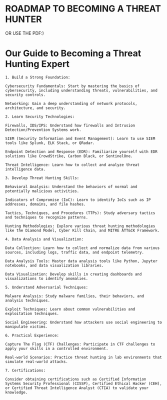 # ROADMAP TO BECOMING A THREAT HUNTER



OR USE THE PDF:)


# Our Guide to Becoming a Threat Hunting Expert


    1. Build a Strong Foundation:

    Cybersecurity Fundamentals: Start by mastering the basics of cybersecurity, including understanding threats, vulnerabilities, and security controls.

    Networking: Gain a deep understanding of network protocols, architecture, and security.

    2. Learn Security Technologies:

    Firewalls, IDS/IPS: Understand how firewalls and Intrusion Detection/Prevention Systems work.

    SIEM (Security Information and Event Management): Learn to use SIEM tools like Splunk, ELK Stack, or QRadar.

    Endpoint Detection and Response (EDR): Familiarize yourself with EDR solutions like CrowdStrike, Carbon Black, or SentinelOne.

    Threat Intelligence: Learn how to collect and analyze threat intelligence data.

    3. Develop Threat Hunting Skills:

    Behavioral Analysis: Understand the behaviors of normal and potentially malicious activities.

    Indicators of Compromise (IoC): Learn to identify IoCs such as IP addresses, domains, and file hashes.

    Tactics, Techniques, and Procedures (TTPs): Study adversary tactics and techniques to recognize patterns.

    Hunting Methodologies: Explore various threat hunting methodologies like the Diamond Model, Cyber Kill Chain, and MITRE ATT&CK Framework.

    4. Data Analysis and Visualization:

    Data Collection: Learn how to collect and normalize data from various sources, including logs, traffic data, and endpoint telemetry.

    Data Analysis Tools: Master data analysis tools like Python, Jupyter notebooks, and data visualization libraries.

    Data Visualization: Develop skills in creating dashboards and visualizations to identify anomalies.

    5. Understand Adversarial Techniques:

    Malware Analysis: Study malware families, their behaviors, and analysis techniques.

    Exploit Techniques: Learn about common vulnerabilities and exploitation techniques.

    Social Engineering: Understand how attackers use social engineering to manipulate victims.

    6. Practical Experience:

    Capture The Flag (CTF) Challenges: Participate in CTF challenges to apply your skills in a controlled environment.

    Real-world Scenarios: Practice threat hunting in lab environments that simulate real-world attacks.

    7. Certifications:

    Consider obtaining certifications such as Certified Information Systems Security Professional (CISSP), Certified Ethical Hacker (CEH), or Certified Threat Intelligence Analyst (CTIA) to validate your knowledge.
